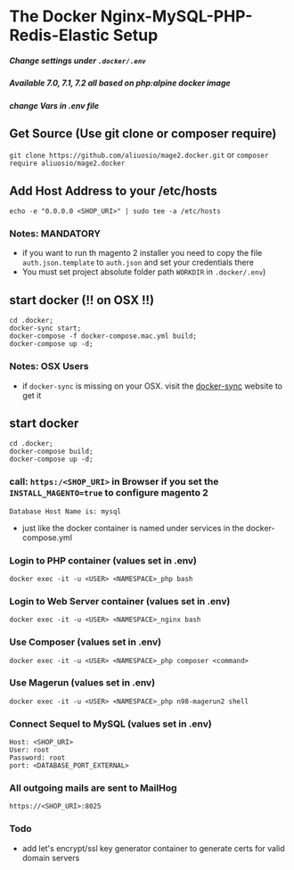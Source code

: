 # The Docker Nginx-MySQL-PHP-Redis-Elastic Setup

##### Change settings under ```.docker/.env```
##### Available 7.0, 7.1, 7.2 all based on php:alpine docker image
##### change Vars in .env file

## Get Source (Use git clone or composer require)
``` git clone https://github.com/aliuosio/mage2.docker.git ```
    or
``` composer require aliuosio/mage2.docker ```

## Add Host Address to your /etc/hosts
    echo -e "0.0.0.0 <SHOP_URI>" | sudo tee -a /etc/hosts

### Notes: MANDATORY
* if you want to run th magento 2 installer you need to copy the file ```auth.json.template``` to ```auth.json``` and set your credentials there
* You must set project absolute folder path ```WORKDIR``` in ```.docker/.env```) 

## start docker (!! on OSX !!)
    cd .docker;
    docker-sync start; 
    docker-compose -f docker-compose.mac.yml build;
    docker-compose up -d;

### Notes: OSX Users
* if ```docker-sync``` is missing on your OSX. 
visit the [docker-sync](http://docker-sync.io/) website to get it

## start docker
    cd .docker;
    docker-compose build;
    docker-compose up -d;
    
### call: ```https:/<SHOP_URI>``` in Browser if you set the ```INSTALL_MAGENTO=true``` to configure magento 2
    Database Host Name is: mysql 
* just like the docker container is named under services in the docker-compose.yml
    
### Login to PHP container (values set in .env)
    docker exec -it -u <USER> <NAMESPACE>_php bash
    
### Login to Web Server container (values set in .env)
    docker exec -it -u <USER> <NAMESPACE>_nginx bash
    
### Use Composer (values set in .env)
    docker exec -it -u <USER> <NAMESPACE>_php composer <command>

### Use Magerun (values set in .env)
    docker exec -it -u <USER> <NAMESPACE>_php n98-magerun2 shell
    
### Connect Sequel to MySQL (values set in .env)
    Host: <SHOP_URI>
    User: root
    Password: root
    port: <DATABASE_PORT_EXTERNAL>
    
### All outgoing mails are sent to MailHog
    https://<SHOP_URI>:8025

### Todo
* add let's encrypt/ssl key generator container to generate certs for valid domain servers
